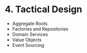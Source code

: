 # 4. Tactical Design

- Aggregate Roots
- Factories and Repositories
- Domain Services
- Value Objects
- Event Sourcing